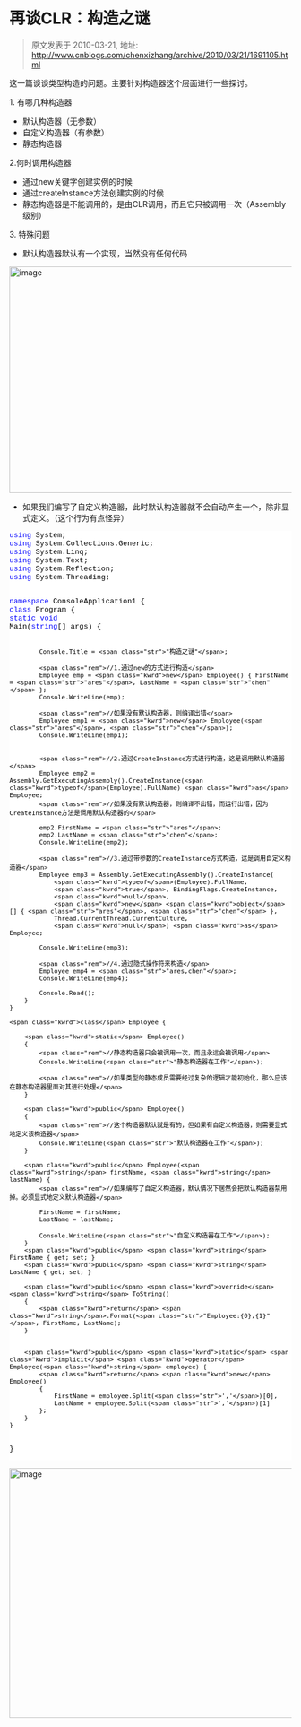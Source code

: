 # 再谈CLR：构造之谜 
> 原文发表于 2010-03-21, 地址: http://www.cnblogs.com/chenxizhang/archive/2010/03/21/1691105.html 


<p>这一篇谈谈类型构造的问题。主要针对构造器这个层面进行一些探讨。</p> <p>1. 有哪几种构造器</p> <ul> <li>默认构造器（无参数）  <li>自定义构造器（有参数）  <li>静态构造器</li></ul> <p>2.何时调用构造器</p> <ul> <li>通过new关键字创建实例的时候  <li>通过createInstance方法创建实例的时候  <li>静态构造器是不能调用的，是由CLR调用，而且它只被调用一次（Assembly级别）</li></ul> <p>3. 特殊问题</p> <ul> <li>默认构造器默认有一个实现，当然没有任何代码</li></ul> <p><a class="thickbox" href="http://images.cnblogs.com/cnblogs_com/chenxizhang/WindowsLiveWriter/CLR_5E34/image_2.png"><img title="image" border="0" alt="image" src="http://images.cnblogs.com/cnblogs_com/chenxizhang/WindowsLiveWriter/CLR_5E34/image_thumb.png" width="644" height="404"></a> </p> <ul> <li>如果我们编写了自定义构造器，此时默认构造器就不会自动产生一个，除非显式定义。（这个行为有点怪异）</li></ul><pre class="csharpcode"><span class="kwrd">using</span> System;
<span class="kwrd">using</span> System.Collections.Generic;
<span class="kwrd">using</span> System.Linq;
<span class="kwrd">using</span> System.Text;
<span class="kwrd">using</span> System.Reflection;
<span class="kwrd">using</span> System.Threading;

<span class="kwrd">namespace</span> ConsoleApplication1
{
    <span class="kwrd">class</span> Program
    {
        <span class="kwrd">static</span> <span class="kwrd">void</span> Main(<span class="kwrd">string</span>[] args)
        {

            Console.Title = <span class="str">"构造之谜"</span>;

            <span class="rem">//1.通过new的方式进行构造</span>
            Employee emp = <span class="kwrd">new</span> Employee() { FirstName = <span class="str">"ares"</span>, LastName = <span class="str">"chen"</span> };
            Console.WriteLine(emp);

            <span class="rem">//如果没有默认构造器，则编译出错</span>
            Employee emp1 = <span class="kwrd">new</span> Employee(<span class="str">"ares"</span>, <span class="str">"chen"</span>);
            Console.WriteLine(emp1);


            <span class="rem">//2.通过CreateInstance方式进行构造，这是调用默认构造器</span>
            Employee emp2 = Assembly.GetExecutingAssembly().CreateInstance(<span class="kwrd">typeof</span>(Employee).FullName) <span class="kwrd">as</span> Employee;
            <span class="rem">//如果没有默认构造器，则编译不出错，而运行出错，因为CreateInstance方法是调用默认构造器的</span>

            emp2.FirstName = <span class="str">"ares"</span>;
            emp2.LastName = <span class="str">"chen"</span>;
            Console.WriteLine(emp2);

            <span class="rem">//3.通过带参数的CreateInstance方式构造，这是调用自定义构造器</span>
            Employee emp3 = Assembly.GetExecutingAssembly().CreateInstance(
                <span class="kwrd">typeof</span>(Employee).FullName,
                <span class="kwrd">true</span>, BindingFlags.CreateInstance,
                <span class="kwrd">null</span>,
                <span class="kwrd">new</span> <span class="kwrd">object</span>[] { <span class="str">"ares"</span>, <span class="str">"chen"</span> },
                Thread.CurrentThread.CurrentCulture,
                <span class="kwrd">null</span>) <span class="kwrd">as</span> Employee;

            Console.WriteLine(emp3);

            <span class="rem">//4.通过隐式操作符来构造</span>
            Employee emp4 = <span class="str">"ares,chen"</span>;
            Console.WriteLine(emp4);

            Console.Read();
        }
    }

    <span class="kwrd">class</span> Employee {

        <span class="kwrd">static</span> Employee()
        {
            <span class="rem">//静态构造器只会被调用一次，而且永远会被调用</span>
            Console.WriteLine(<span class="str">"静态构造器在工作"</span>);

            <span class="rem">//如果类型的静态成员需要经过复杂的逻辑才能初始化，那么应该在静态构造器里面对其进行处理</span>
        }

        <span class="kwrd">public</span> Employee()
        {
            <span class="rem">//这个构造器默认就是有的，但如果有自定义构造器，则需要显式地定义该构造器</span>
            Console.WriteLine(<span class="str">"默认构造器在工作"</span>);
        }

        <span class="kwrd">public</span> Employee(<span class="kwrd">string</span> firstName, <span class="kwrd">string</span> lastName) {
            <span class="rem">//如果编写了自定义构造器，默认情况下居然会把默认构造器禁用掉。必须显式地定义默认构造器</span>

            FirstName = firstName;
            LastName = lastName;

            Console.WriteLine(<span class="str">"自定义构造器在工作"</span>);
        }
        <span class="kwrd">public</span> <span class="kwrd">string</span> FirstName { get; set; }
        <span class="kwrd">public</span> <span class="kwrd">string</span> LastName { get; set; }

        <span class="kwrd">public</span> <span class="kwrd">override</span> <span class="kwrd">string</span> ToString()
        {
            <span class="kwrd">return</span> <span class="kwrd">string</span>.Format(<span class="str">"Employee:{0},{1}"</span>, FirstName, LastName);
        }


        <span class="kwrd">public</span> <span class="kwrd">static</span> <span class="kwrd">implicit</span> <span class="kwrd">operator</span> Employee(<span class="kwrd">string</span> employee) {
            <span class="kwrd">return</span> <span class="kwrd">new</span> Employee()
            {
                FirstName = employee.Split(<span class="str">','</span>)[0],
                LastName = employee.Split(<span class="str">','</span>)[1]
            };
        }
    }
}
</pre>
<style type="text/css">.csharpcode, .csharpcode pre
{
	font-size: small;
	color: black;
	font-family: consolas, "Courier New", courier, monospace;
	background-color: #ffffff;
	/*white-space: pre;*/
}
.csharpcode pre { margin: 0em; }
.csharpcode .rem { color: #008000; }
.csharpcode .kwrd { color: #0000ff; }
.csharpcode .str { color: #006080; }
.csharpcode .op { color: #0000c0; }
.csharpcode .preproc { color: #cc6633; }
.csharpcode .asp { background-color: #ffff00; }
.csharpcode .html { color: #800000; }
.csharpcode .attr { color: #ff0000; }
.csharpcode .alt 
{
	background-color: #f4f4f4;
	width: 100%;
	margin: 0em;
}
.csharpcode .lnum { color: #606060; }
</style>

<p><a class="thickbox" href="http://images.cnblogs.com/cnblogs_com/chenxizhang/WindowsLiveWriter/CLR_5E34/image_4.png"><img title="image" border="0" alt="image" src="http://images.cnblogs.com/cnblogs_com/chenxizhang/WindowsLiveWriter/CLR_5E34/image_thumb_1.png" width="681" height="446"></a></p>